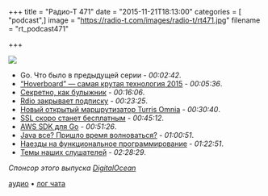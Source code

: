 +++
title = "Радио-Т 471"
date = "2015-11-21T18:13:00"
categories = [ "podcast",]
image = "https://radio-t.com/images/radio-t/rt471.jpg"
filename = "rt_podcast471"

+++

![](https://radio-t.com/images/radio-t/rt471.jpg)

- Go. Что было в предыдущей серии - *00:02:42*.
- [“Hoverboard” — самая крутая технология 2015](http://www.ACASUALSENSE.com/hoverboard-coolest-technology-of-2015/) - *00:05:36*.
- [Секретно, как булыжник](http://www.geeksaresexy.net/2015/11/19/new-gadget-promises-rock-solid-security/) - *00:16:06*.
- [Rdio закрывает подписку](http://www.digitalmusicnews.com/2015/11/20/breaking-rdio-is-terminating-all-subscriptions-on-monday/) - *00:23:25*.
- [Новый открытый маршрутизатор Turris Omnia](http://www.opennet.ru/opennews/art.shtml?num=43315) - *00:30:40*.
- [SSL скоро станет бесплатным](https://certsimple.com/blog/domain-validated-ssl-will-be-free) - *00:45:12*.
- [AWS SDK для Go](https://aws.amazon.com/blogs/aws/now-available-version-1-0-of-the-aws-sdk-for-go/) - *00:51:26*.
- [Java все? Пришло время волноваться?](https://dzone.com/articles/even-if-oracle-is-losing-interest-in-java-should-y-1) - *01:00:51*. 
- [Наезды на функциональное программирование](https://storify.com/realtalktech/why-functional-programming-sucks) - *01:22:51*.
- [Темы наших слушателей](https://radio-t.com/p/2015/11/17/prep-471/) - *02:28:29*.

_Спонсор этого выпуска [DigitalOcean](https://do.co/radiot)_

[аудио](https://cdn.radio-t.com/rt_podcast471.mp3) • [лог чата](http://chat.radio-t.com/logs/radio-t-471.html)
<audio src="https://cdn.radio-t.com/rt_podcast471.mp3" preload="none"></audio>
